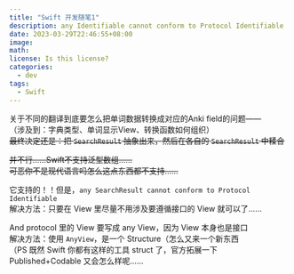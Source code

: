 ```yaml
---
title: "Swift 开发随笔1"
description: any Identifiable cannot conform to Protocol Identifiable
date: 2023-03-29T22:46:55+08:00
image: 
math: 
license: Is this license?
categories: 
  - dev
tags: 
  - Swift
---
```


关于不同的翻译到底要怎么把单词数据转换成对应的Anki field的问题——  
（涉及到：字典类型、单词显示View、转换函数如何组织）  
~~最终决定还是：把 `SearchResult` 抽象出来，然后在各自的 `SearchResult` 中糅合~~

~~并不行……Swift不支持泛型数组……~~  
~~可恶你不是现代语言吗怎么这点东西都不支持……~~  

它支持的！！但是，`any SearchResult cannot conform to Protocol Identifiable`  
解决方法：只要在 View 里尽量不用涉及要遵循接口的 View 就可以了……

And protocol 里的 View 要写成 any View，因为 View 本身也是接口  
解决方法：使用 `AnyView`，是一个 Structure（怎么又来一个新东西  
（PS 既然 Swift 你都有这样的工具 struct 了，官方拓展一下 Published+Codable 又会怎么样呢……